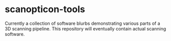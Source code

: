 scanopticon-tools
=================

Currently a collection of software blurbs demonstrating various parts of a 3D scanning pipeline.  This repository will eventually contain actual scanning software.
